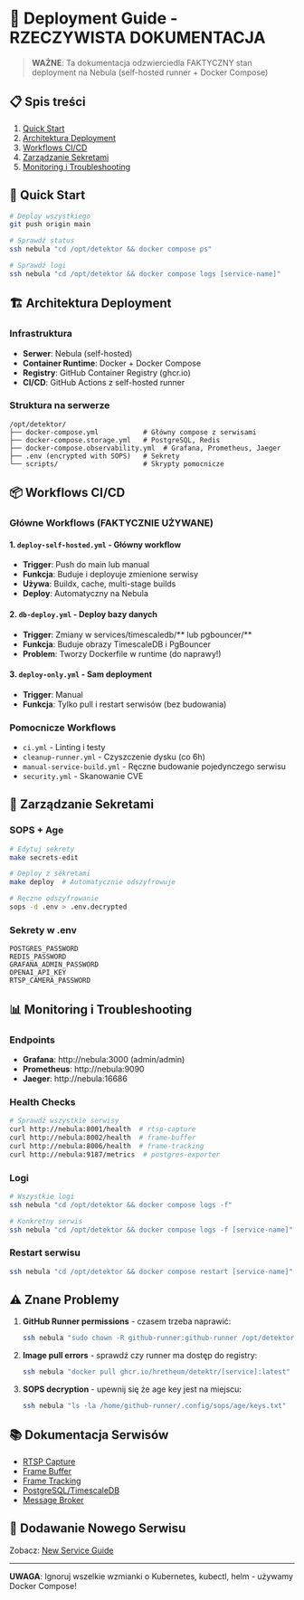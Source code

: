 # 🚀 Deployment Guide - RZECZYWISTA DOKUMENTACJA

> **WAŻNE**: Ta dokumentacja odzwierciedla FAKTYCZNY stan deployment na Nebula (self-hosted runner + Docker Compose)

## 📋 Spis treści

1. [Quick Start](#quick-start)
2. [Architektura Deployment](#architektura-deployment)
3. [Workflows CI/CD](#workflows-cicd)
4. [Zarządzanie Sekretami](#zarządzanie-sekretami)
5. [Monitoring i Troubleshooting](#monitoring-i-troubleshooting)

## 🚀 Quick Start

```bash
# Deploy wszystkiego
git push origin main

# Sprawdź status
ssh nebula "cd /opt/detektor && docker compose ps"

# Sprawdź logi
ssh nebula "cd /opt/detektor && docker compose logs [service-name]"
```

## 🏗️ Architektura Deployment

### Infrastruktura
- **Serwer**: Nebula (self-hosted)
- **Container Runtime**: Docker + Docker Compose
- **Registry**: GitHub Container Registry (ghcr.io)
- **CI/CD**: GitHub Actions z self-hosted runner

### Struktura na serwerze
```
/opt/detektor/
├── docker-compose.yml           # Główny compose z serwisami
├── docker-compose.storage.yml   # PostgreSQL, Redis
├── docker-compose.observability.yml  # Grafana, Prometheus, Jaeger
├── .env (encrypted with SOPS)   # Sekrety
└── scripts/                     # Skrypty pomocnicze
```

## 📦 Workflows CI/CD

### Główne Workflows (FAKTYCZNIE UŻYWANE)

#### 1. `deploy-self-hosted.yml` - Główny workflow
- **Trigger**: Push do main lub manual
- **Funkcja**: Buduje i deployuje zmienione serwisy
- **Używa**: Buildx, cache, multi-stage builds
- **Deploy**: Automatyczny na Nebula

#### 2. `db-deploy.yml` - Deploy bazy danych
- **Trigger**: Zmiany w services/timescaledb/** lub pgbouncer/**
- **Funkcja**: Buduje obrazy TimescaleDB i PgBouncer
- **Problem**: Tworzy Dockerfile w runtime (do naprawy!)

#### 3. `deploy-only.yml` - Sam deployment
- **Trigger**: Manual
- **Funkcja**: Tylko pull i restart serwisów (bez budowania)

### Pomocnicze Workflows

- `ci.yml` - Linting i testy
- `cleanup-runner.yml` - Czyszczenie dysku (co 6h)
- `manual-service-build.yml` - Ręczne budowanie pojedynczego serwisu
- `security.yml` - Skanowanie CVE

## 🔐 Zarządzanie Sekretami

### SOPS + Age
```bash
# Edytuj sekrety
make secrets-edit

# Deploy z sekretami
make deploy  # Automatycznie odszyfrowuje

# Ręczne odszyfrowanie
sops -d .env > .env.decrypted
```

### Sekrety w .env
```
POSTGRES_PASSWORD
REDIS_PASSWORD
GRAFANA_ADMIN_PASSWORD
OPENAI_API_KEY
RTSP_CAMERA_PASSWORD
```

## 📊 Monitoring i Troubleshooting

### Endpoints
- **Grafana**: http://nebula:3000 (admin/admin)
- **Prometheus**: http://nebula:9090
- **Jaeger**: http://nebula:16686

### Health Checks
```bash
# Sprawdź wszystkie serwisy
curl http://nebula:8001/health  # rtsp-capture
curl http://nebula:8002/health  # frame-buffer
curl http://nebula:8006/health  # frame-tracking
curl http://nebula:9187/metrics  # postgres-exporter
```

### Logi
```bash
# Wszystkie logi
ssh nebula "cd /opt/detektor && docker compose logs -f"

# Konkretny serwis
ssh nebula "cd /opt/detektor && docker compose logs -f [service-name]"
```

### Restart serwisu
```bash
ssh nebula "cd /opt/detektor && docker compose restart [service-name]"
```

## ⚠️ Znane Problemy

1. **GitHub Runner permissions** - czasem trzeba naprawić:
   ```bash
   ssh nebula "sudo chown -R github-runner:github-runner /opt/detektor"
   ```

2. **Image pull errors** - sprawdź czy runner ma dostęp do registry:
   ```bash
   ssh nebula "docker pull ghcr.io/hretheum/detektr/[service]:latest"
   ```

3. **SOPS decryption** - upewnij się że age key jest na miejscu:
   ```bash
   ssh nebula "ls -la /home/github-runner/.config/sops/age/keys.txt"
   ```

## 📚 Dokumentacja Serwisów

- [RTSP Capture](services/rtsp-capture.md)
- [Frame Buffer](services/frame-buffer.md)
- [Frame Tracking](services/frame-tracking.md)
- [PostgreSQL/TimescaleDB](services/postgresql-timescale.md)
- [Message Broker](services/message-broker.md)

## 🔧 Dodawanie Nowego Serwisu

Zobacz: [New Service Guide](guides/new-service.md)

---

**UWAGA**: Ignoruj wszelkie wzmianki o Kubernetes, kubectl, helm - używamy Docker Compose!
